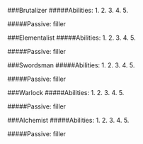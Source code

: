 ###Brutalizer
#####Abilities:
  1. 
  2. 
  3. 
  4. 
  5. 
  
#####Passive:
filler


###Elementalist
#####Abilities:
  1. 
  2. 
  3. 
  4. 
  5. 

#####Passive:
filler


###Swordsman
#####Abilities:
  1. 
  2. 
  3. 
  4. 
  5. 

#####Passive:
filler


###Warlock
#####Abilities:
  1. 
  2. 
  3. 
  4. 
  5. 

#####Passive:
filler


###Alchemist
#####Abilities:
  1. 
  2. 
  3. 
  4. 
  5. 

#####Passive:
filler

